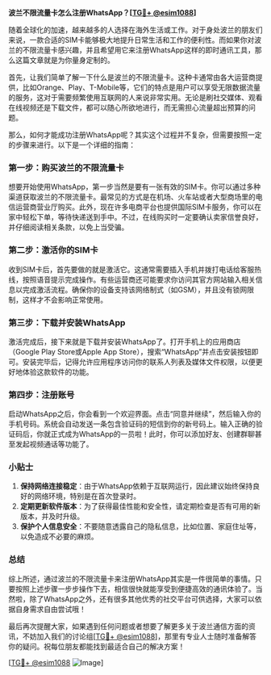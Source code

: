 **波兰不限流量卡怎么注册WhatsApp？[[TG💪+ @esim1088](https://t.me/s/esim1088)]**

随着全球化的加速，越来越多的人选择在海外生活或工作。对于身处波兰的朋友们来说，一款合适的SIM卡能够极大地提升日常生活和工作的便利性。而如果你对波兰的不限流量卡感兴趣，并且希望用它来注册WhatsApp这样的即时通讯工具，那么这篇文章就是为你量身定制的。

首先，让我们简单了解一下什么是波兰的不限流量卡。这种卡通常由各大运营商提供，比如Orange、Play、T-Mobile等，它们的特点是用户可以享受无限数据流量的服务，这对于需要频繁使用互联网的人来说非常实用。无论是刷社交媒体、观看在线视频还是下载文件，都可以随心所欲地进行，而无需担心流量超出预算的问题。

那么，如何才能成功注册WhatsApp呢？其实这个过程并不复杂，但需要按照一定的步骤来进行。以下是一个详细的指南：

### 第一步：购买波兰的不限流量卡

想要开始使用WhatsApp，第一步当然是要有一张有效的SIM卡。你可以通过多种渠道获取波兰的不限流量卡。最常见的方式是在机场、火车站或者大型商场里的电信运营商营业厅购买。此外，现在许多电商平台也提供国际SIM卡服务，你可以在家中轻松下单，等待快递送到手中。不过，在线购买时一定要确认卖家信誉良好，并仔细阅读相关条款，以免上当受骗。

### 第二步：激活你的SIM卡

收到SIM卡后，首先要做的就是激活它。这通常需要插入手机并拨打电话给客服热线，按照语音提示完成操作。有些运营商还可能要求你访问其官方网站输入相关信息以完成激活流程。确保你的设备支持该网络制式（如GSM），并且没有锁网限制，这样才不会影响正常使用。

### 第三步：下载并安装WhatsApp

激活完成后，接下来就是下载并安装WhatsApp了。打开手机上的应用商店（Google Play Store或Apple App Store），搜索“WhatsApp”并点击安装按钮即可。安装完毕后，记得允许应用程序访问你的联系人列表及媒体文件权限，以便更好地体验这款软件的功能。

### 第四步：注册账号

启动WhatsApp之后，你会看到一个欢迎界面。点击“同意并继续”，然后输入你的手机号码。系统会自动发送一条包含验证码的短信到你的新号码上。输入正确的验证码后，你就正式成为WhatsApp的一员啦！此时，你可以添加好友、创建群聊甚至发起视频通话等功能了。

### 小贴士

1. **保持网络连接稳定**：由于WhatsApp依赖于互联网运行，因此建议始终保持良好的网络环境，特别是在首次登录时。
2. **定期更新软件版本**：为了获得最佳性能和安全性，请定期检查是否有可用的新版本，并及时升级。
3. **保护个人信息安全**：不要随意透露自己的隐私信息，比如位置、家庭住址等，以免造成不必要的麻烦。

### 总结

综上所述，通过波兰的不限流量卡来注册WhatsApp其实是一件很简单的事情。只要按照上述步骤一步步操作下去，相信很快就能享受到便捷高效的通讯体验了。当然啦，除了WhatsApp之外，还有很多其他优秀的社交平台可供选择，大家可以依据自身需求自由尝试哦！

最后再次提醒大家，如果遇到任何问题或者想要了解更多关于波兰通信方面的资讯，不妨加入我们的讨论组[[TG💪+ @esim1088](https://t.me/s/esim1088)]，那里有专业人士随时准备解答你的疑问。祝每位朋友都能找到最适合自己的解决方案！

[[TG💪+ @esim1088](https://t.me/s/esim1088) ![Image](https://i.postimg.cc/4NQfJmqS/Snipaste-2025-05-13-00-14-12.png)]
